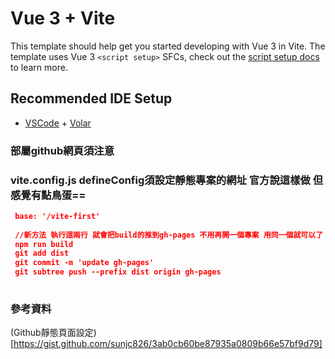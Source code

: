 # Vue 3 + Vite

This template should help get you started developing with Vue 3 in Vite. The template uses Vue 3 `<script setup>` SFCs, check out the [script setup docs](https://v3.vuejs.org/api/sfc-script-setup.html#sfc-script-setup) to learn more.

## Recommended IDE Setup

- [VSCode](https://code.visualstudio.com/) + [Volar](https://marketplace.visualstudio.com/items?itemName=johnsoncodehk.volar)

### 部屬github網頁須注意

### vite.config.js defineConfig須設定靜態專案的網址 官方說這樣做 但感覺有點鳥蛋==


```json
 base: '/vite-first'
 
 //新方法 執行這兩行 就會把build的推到gh-pages 不用再開一個專案 用同一個就可以了
 npm run build
 git add dist
 git commit -m 'update gh-pages'
 git subtree push --prefix dist origin gh-pages
 

```

### 參考資料
(Github靜態頁面設定) [https://gist.github.com/sunjc826/3ab0cb60be87935a0809b66e57bf9d79]